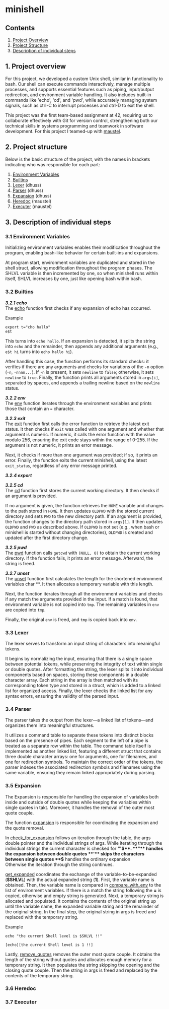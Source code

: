 # minishell

## Contents

1. [Project Overview](#1-Project-overview)
2. [Project Structure](#2-Project-Structure)
3. [Description of individual steps](#3-Description-of-individual-steps)

## 1. Project overview

For this project, we developed a custom Unix shell, similar in functionality to bash. Our shell can execute commands interactively, manage multiple processes, and supports essential features such as piping, input/output redirection, and environment variable handling. It also includes built-in commands like 'echo', 'cd', and 'pwd', while accurately managing system signals, such as ctrl-C to interrupt processes and ctrl-D to exit the shell.

This project was the first team-based assignment at 42, requiring us to collaborate effectively with Git for version control, strengthening both our technical skills in systems programming and teamwork in software development. For this project I teamed-up with [maustel](https://github.com/maustel).

## 2. Project structure

Below is the basic structure of the project, with the names in brackets indicating who was responsible for each part:

1. [Environment Variables](#31-Environment-Variables) 
2. [Builtins](#32-Builtins)
3. [Lexer](#33-Lexer) (dhuss)
4. [Parser](#34-Parser) (dhuss)
5. [Expansion](#35-Expansion) (dhuss)
6. [Heredoc](#36-Heredoc) (maustel)
7. [Executer](#37-Executer) (maustel)

## 3. Description of individual steps

### 3.1 Environment Variables
Initializing environment variables enables their modification throughout the program, enabling bash-like behavior for certain built-ins and expansions.

At program start, environment variables are duplicated and stored in the shell struct, allowing modification throughout the program phases. The SHLVL variable is then incremented by one, so when minishell runs within itself, SHLVL increases by one, just like opening bash within bash.

### 3.2 Builtins

**_3.2.1 echo_**  
The [echo](https://github.com/maustel/minishell/blob/david_new/builtins/echo.c) function first checks if any expansion of echo has occurred.

Example
```
export t="cho hallo"
e$t
```

This turns into `echo hallo`. If an expansion is detected, it splits the string into `echo` and the remainder, then appends any additional arguments (e.g., `e$t hi` turns into `echo hallo hi`). 

After handling this case, the function performs its standard checks: it verifies if there are any arguments and checks for variations of the `-n` option (`-n`, `-nnnn...`). If `-n` is present, it sets `newline` to `false`; otherwise, it sets `newline` to `true`. Finally, the function prints all arguments stored in `args[i]`, separated by spaces, and appends a trailing newline based on the `newline` status.

**_3.2.2 env_**  
The [env](https://github.com/maustel/minishell/blob/david_new/builtins/env.c) function iterates through the environment variables and prints those that contain an `=` character.

**_3.2.3 exit_**  
The [exit](https://github.com/maustel/minishell/blob/david_new/builtins/exit.c) function first calls the error function to retrieve the latest exit status. It then checks if `exit` was called with one argument and whether that argument is numeric. If numeric, it calls the error function with the value modulo 256, ensuring the exit code stays within the range of 0-255. If the argument is not numeric, it prints an error message. 

Next, it checks if more than one argument was provided; if so, it prints an error. Finally, the function exits the current minishell, using the latest `exit_status`, regardless of any error message printed.

**_3.2.4 export_**  

**_3.2.5 cd_**  
The [cd](https://github.com/maustel/minishell/blob/david_new/builtins/cd.c) function first stores the current working directory. It then checks if an argument is provided. 

If no argument is given, the function retrieves the `HOME` variable and changes to the path stored in `HOME`. It then updates `OLDPWD` with the stored current directory and sets `PWD` to the new directory path. If an argument is provided, the function changes to the directory path stored in `args[1]`. It then updates `OLDPWD` and `PWD` as described above.
If `OLDPWD` is not set (e.g., when bash or minishell is started without changing directories), `OLDPWD` is created and updated after the first directory change.

**_3.2.5 pwd_**  
The [pwd](https://github.com/maustel/minishell/blob/david_new/builtins/pwd.c) function calls `getcwd` with `(NULL, 0)` to obtain the current working directory. If the function fails, it prints an error message. Afterward, the string is freed.

**_3.2.7 unset_**  
The [unset](https://github.com/maustel/minishell/blob/david_new/builtins/unset.c) function first calculates the length for the shortened environment variables char **. It then allocates a temporary variable with this length.

Next, the function iterates through all the environment variables and checks if any match the arguments provided in the input. If a match is found, that environment variable is not copied into `tmp`. The remaining variables in `env` are copied into `tmp`.

Finally, the original `env` is freed, and `tmp` is copied back into `env`.

### 3.3 Lexer
The lexer serves to transform an input string of characters into meaningful tokens. 

It begins by normalizing the input, ensuring that there is a single space between potential tokens, while preserving the integrity of text within single or double quotes. After formatting the string, the lexer splits it into individual components based on spaces, storing these components in a double character array. Each string in the array is then matched with its corresponding token type and stored in a struct, which is added to a linked list for organized access. Finally, the lexer checks the linked list for any syntax errors, ensuring the validity of the parsed input.

### 3.4 Parser
The parser takes the output from the lexer—a linked list of tokens—and organizes them into meaningful structures. 

It utilizes a command table to separate these tokens into distinct blocks based on the presence of pipes. Each segment to the left of a pipe is treated as a separate row within the table. The command table itself is implemented as another linked list, featuring a different struct that contains three double character arrays: one for arguments, one for filenames, and one for redirection symbols. To maintain the correct order of the tokens, the parser indexes the associated redirection symbols and filenames using the same variable, ensuring they remain linked appropriately during parsing.

### 3.5 Expansion
The Expansion is responsible for handling the expansion of variables both inside and outside of double quotes while keeping the variables within single quotes in takt. Moreover, it handles the removal of the outer most quote couple.

The function [expansion](expansion/expansion.c) is responsible for coordinating the expansion and the quote removal.

In [check_for_expansion](expansion/check_for_expansion.c) follows an iteration through the table, the args double pointer and the individual strings of args.
While iterating through the individual strings the current character is checked for **"'$**.  
**"** handles the expansion between double quotes  
**'** skips the characters between single quotes  
**$** handles the ordinary expansion  
Otherwise the iteration through the string continues. 

[get_expanded](expansion/get_expanded.c) coordinates the exchange of the variable-to-be-expanded (**$SHLVL**) with the actual expanded string (**1**). First, the variable name is obtained. Then, the variable name is compared in [compare_with_env](expansion/compare_with_env.c) to the list of environment variables. If there is a match the string following the **=** is copied, otherwise and empty string is generated. Next, a temporary string is allocated and populated. It contains the contents of the original string up until the variable name, the expanded variable string and the remainder of the original string. In the final step, the original string in args is freed and replaced with the temporary string.

Example
````
echo "the current Shell level is $SHLVL !!"

[echo][the current Shell level is 1 !!]
````

Lastly, [remove_quotes](expansion/remove_quotes.c) removes the outer most quote couple. It obtains the length of the string without quotes and allocates enough memory for a temporary string. It then populates the string skipping the opening and the closing quote couple. Then the string in args is freed and replaced by the contents of the temporary string.

### 3.6 Heredoc

### 3.7 Executer

